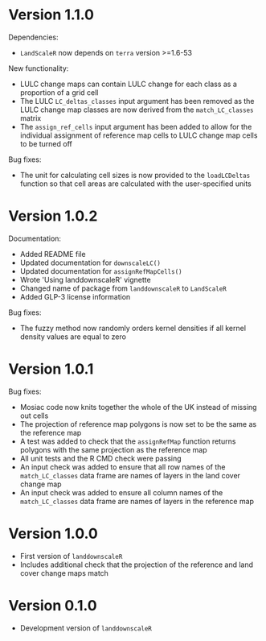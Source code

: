 
# Version 1.1.0

Dependencies:
- `LandScaleR` now depends on `terra` version >=1.6-53

New functionality:
- LULC change maps can contain LULC change for each class as a proportion of a grid cell
- The LULC `LC_deltas_classes` input argument has been removed as the LULC change map classes are now derived from the `match_LC_classes` matrix
- The `assign_ref_cells` input argument has been added to allow for the individual assignment of reference map cells to LULC change map cells to be turned off

Bug fixes:
- The unit for calculating cell sizes is now provided to the `loadLCDeltas` function so that cell areas are calculated with the user-specified units

# Version 1.0.2

Documentation:
- Added README file
- Updated documentation for `downscaleLC()`
- Updated documentation for `assignRefMapCells()`
- Wrote 'Using landdownscaleR' vignette
- Changed name of package from `landdownscaleR` to `LandScaleR`
- Added GLP-3 license information

Bug fixes:
- The fuzzy method now randomly orders kernel densities if all kernel density values are equal to zero

# Version 1.0.1

Bug fixes:
- Mosiac code now knits together the whole of the UK instead of missing out cells
- The projection of reference map polygons is now set to be the same as the reference map
- A test was added to check that the `assignRefMap` function returns polygons with the same projection as the reference map
- All unit tests and the R CMD check were passing
- An input check was added to ensure that all row names of the `match_LC_classes` data frame are names of layers in the land cover change map
- An input check was added to ensure all column names of the `match_LC_classes` data frame are names of layers in the reference map

# Version 1.0.0

- First version of `landdownscaleR`
- Includes additional check that the projection of the reference and land cover change maps match

# Version 0.1.0

- Development version of `landdownscaleR`
